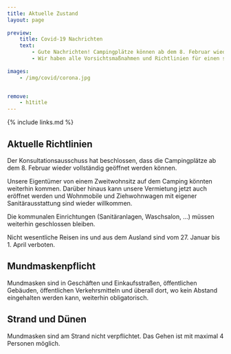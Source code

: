 ```yaml
---
title: Aktuelle Zustand
layout: page
    
preview:
    title: Covid-19 Nachrichten
    text:
        - Gute Nachrichten! Campingplätze können ab dem 8. Februar wieder geöffnet werden. 
        - Wir haben alle Vorsichtsmaßnahmen und Richtlinien für einen sicheren Aufenthalt aufgelistet.
        
images: 
    - /img/covid/corona.jpg


remove:
    - h1title
---
```


{% include links.md %}

## Aktuelle Richtlinien
Der Konsultationsausschuss hat beschlossen, dass die Campingplätze ab dem 8. Februar wieder vollständig geöffnet werden können.

Unsere Eigentümer von einem Zweitwohnsitz auf dem Camping könnten weiterhin kommen. Darüber hinaus kann unsere Vermietung jetzt auch eröffnet werden und Wohnmobile und Ziehwohnwagen mit eigener Sanitärausstattung sind wieder willkommen.

Die kommunalen Einrichtungen (Sanitäranlagen, Waschsalon, ...) müssen weiterhin geschlossen bleiben.

Nicht wesentliche Reisen ins und aus dem Ausland sind vom 27. Januar bis 1. April verboten.

## Mundmaskenpflicht
Mundmasken sind in Geschäften und Einkaufsstraßen, öffentlichen Gebäuden, öffentlichen Verkehrsmitteln und überall dort, wo kein Abstand eingehalten werden kann, weiterhin obligatorisch.

## Strand und Dünen
Mundmasken sind am Strand nicht verpflichtet. Das Gehen ist mit maximal 4 Personen möglich.

